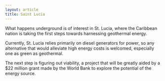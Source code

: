 ```yaml
---
layout: article
title: Saint Lucia
---
```


What happens underground is of interest in St. Lucia, where the Caribbean nation is taking the first steps towards harnessing geothermal energy.

Currently, St. Lucia relies primarily on diesel generators for power, so any alternative that would alleviate high energy costs is welcomed, especially one as green as geothermal.

The next step is figuring out viability, a project that will be greatly aided by a $22 million grant made by the World Bank to explore the potential of the energy source.
